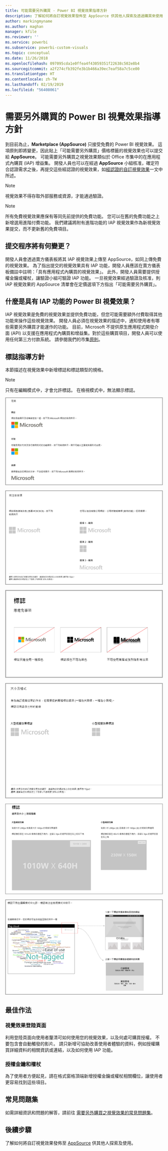 ```yaml
---
title: 可能需要另外購買 - Power BI 視覺效果指導方針
description: 了解如何將自訂視覺效果發佈至 AppSource 供其他人探索及透過購買來使用。
author: markingmyname
ms.author: maghan
manager: kfile
ms.reviewer: ''
ms.service: powerbi
ms.subservice: powerbi-custom-visuals
ms.topic: conceptual
ms.date: 11/26/2018
ms.openlocfilehash: 097095cda1e0ffea4f43059351f22638c502e8b4
ms.sourcegitcommit: a2f274cfb392fe3b1b466a39ec7eaf58a7c5ce00
ms.translationtype: HT
ms.contentlocale: zh-TW
ms.lasthandoff: 02/19/2019
ms.locfileid: "56408061"
---
```

# <a name="guidelines-for-power-bi-visuals-with-additional-purchases"></a>需要另外購買的 Power BI 視覺效果指導方針

到目前為止，**Marketplace (AppSource)** 只接受免費的 Power BI 視覺效果。 這項原則即將變更，因此貼上「可能需要另外購買」價格標籤的視覺效果也可以提交給 **AppSource**。 可能需要另外購買之視覺效果類似於 Office 市集中的在應用程式內購買 (IAP) 增益集。 開發人員也可以在經過 **AppSource** 小組核准，確定符合認證需求之後，再提交這些經認證的視覺效果，如[經認證的自訂視覺效果](../power-bi-custom-visuals-certified.md)一文中所述。

> [!Note]
> 視覺效果不得存取外部服務或資源，才能通過驗證。

> [!Note]
> 所有免費視覺效果應保有等同先前提供的免費功能。 您可以在舊的免費功能之上新增選用進階付費功能。 我們建議將附有進階功能的 IAP 視覺效果作為新視覺效果提交，而不更新舊的免費項目。


## <a name="whats-changing-in-the-submission-process"></a>提交程序將有何變更？

開發人員會透過賣方儀表板將其 IAP 視覺效果上傳至 AppSource，如同上傳免費的視覺效果。 為了指出提交的視覺效果具有 IAP 功能，開發人員應該在賣方儀表板備註中註明：「具有應用程式內購買的視覺效果」。 此外，開發人員需要提供授權金鑰或權杖，讓驗證小組可驗證 IAP 功能。 一旦視覺效果經過驗證及核准，則 IAP 視覺效果的 AppSource 清單會在定價選項下方指出「可能需要另外購買」。

## <a name="what-is-a-power-bi-visual-with-iap-features"></a>什麼是具有 IAP 功能的 Power BI 視覺效果？

IAP 視覺效果是免費的視覺效果並提供免費功能，但您可能需要額外付費取得其他功能來操作這些視覺效果。 開發人員必須在視覺效果的描述中，通知使用者有哪些需要另外購買才能運作的功能。 目前，Microsoft 不提供原生應用程式開發介面 (API) 以支援在應用程式內購買和增益集。對於這些購買項目，開發人員可以使用任何第三方付款系統。 請參閱我們的市集[原則](https://docs.microsoft.com/office/dev/store/validation-policies#2-apps-or-add-ins-can-display-certain-ads)。

## <a name="logo-guidelines"></a>標誌指導方針

本節描述在視覺效果中新增標誌和標誌類型的規格。

> [!NOTE]
> 只有在編輯模式中，才會允許標誌。 在檢視模式中，無法顯示標誌。

![定義](media/office-store-in-app-purchase-visual-guidelines/definitions.png)

![things-to-keep](media/office-store-in-app-purchase-visual-guidelines/things-to-keep-in-mind.png)

![things-to](media/office-store-in-app-purchase-visual-guidelines/things-to-avoid.png)

![size-and-format ](media/office-store-in-app-purchase-visual-guidelines/size-and-format.png)

![margins-and](media/office-store-in-app-purchase-visual-guidelines/margins-and-sizes.png)

![edit-mode](media/office-store-in-app-purchase-visual-guidelines/logos-in-edit-mode.png)

## <a name="best-practices"></a>最佳作法

### <a name="visual-landing-page"></a>視覺效果登陸頁面

利用登陸頁面向使用者釐清可如何使用您的視覺效果，以及何處可購買授權。 不要包含會自動觸發的影片。 請只新增可協助改善使用者體驗的資料，例如授權購買詳細資料的相關資訊或連結，以及如何使用 IAP 功能。

### <a name="license-key-and-token"></a>授權金鑰和權杖

為了使用者方便起見，請在格式窗格頂端新增授權金鑰或權杖相關欄位，讓使用者更容易找到這些項目。

## <a name="faq"></a>常見問題集

如需詳細資訊和問題的解答，請前往 [需要另外購買之視覺效果的常見問題集](https://docs.microsoft.com/power-bi/power-bi-custom-visuals-faq#visuals-with-additional-purchases)。

## <a name="next-steps"></a>後續步驟

了解如何將自訂視覺效果發佈至 [AppSource](office-store.md) 供其他人探索及使用。
